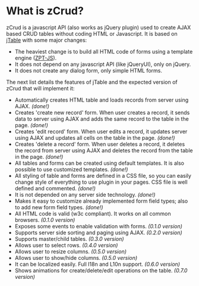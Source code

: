 # What is zCrud?

zCrud is a javascript API (also works as jQuery plugin) used to create AJAX based CRUD tables without coding HTML or Javascript. It is based on 
 [jTable](http://www.jtable.org) with some major changes:
 
 * The heaviest change is to build all HTML code of forms using a template engine ([ZPT-JS](https://github.com/davidcana/ZPT-JS/wiki)). 
 * It does not depend on any javascript API (like jQueryUI), only on jQuery.
 * It does not create any dialog form, only simple HTML forms.
 
The next list details the features of jTable and the expected version of zCrud that will implement it:

* Automatically creates HTML table and loads records from server using AJAX. *(done!)*
* Creates 'create new record' form. When user creates a record, it sends data to server using AJAX and adds the same record to the table in the page. *(done!)*
* Creates 'edit record' form. When user edits a record, it updates server using AJAX and updates all cells on the table in the page. *(done!)*
* Creates 'delete a record' form. When user deletes a record, it deletes the record from server using AJAX and deletes the record from the table in the page. *(done!)*
* All tables and forms can be created using default templates. It is also possible to use customized templates. *(done!)*
* All styling of table and forms are defined in a CSS file, so you can easily change style of everything to use plugin in your pages. CSS file is well defined and commented. *(done!)*
* It is not depended on any server side technology. *(done!)*
* Makes it easy to customize already implemented form field types; also to add new form field types. *(done!)*
* All HTML code is valid (w3c compliant). It works on all common browsers. *(0.1.0 version)*
* Exposes some events to enable validation with forms. *(0.1.0 version)*
* Supports server side sorting and paging using AJAX. *(0.2.0 version)*
* Supports master/child tables. *(0.3.0 version)*
* Allows user to select rows. *(0.4.0 version)*
* Allows user to resize columns. *(0.5.0 version)*
* Allows user to show/hide columns. *(0.5.0 version)*
* It can be localized easily. Full I18n and L10n support. *(0.6.0 version)*
* Shows animations for create/delete/edit operations on the table. *(0.7.0 version)*